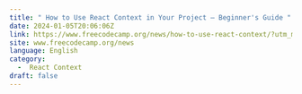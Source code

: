 ```yaml
---
title: " How to Use React Context in Your Project – Beginner's Guide "
date: 2024-01-05T20:06:06Z
link: https://www.freecodecamp.org/news/how-to-use-react-context/?utm_medium=RSS&utm_source=news.12bit.vn
site: www.freecodecamp.org/news
language: English
category:
  -  React Context 
draft: false
---
```

